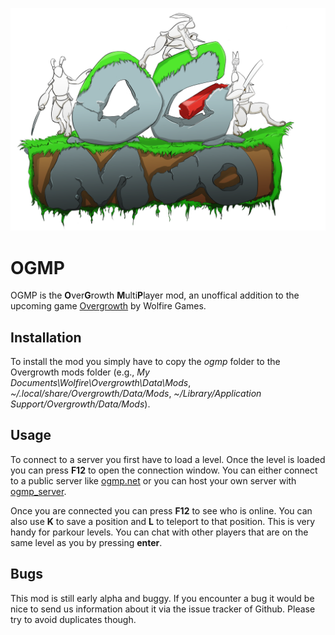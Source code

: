 ![Logo](https://raw.githubusercontent.com/ogmp/resources/master/logo.png)

# OGMP
OGMP is the **O**ver**G**rowth **M**ulti**P**layer mod, an unoffical addition to the upcoming game [Overgrowth](http://www.wolfire.com/overgrowth) by Wolfire Games.

## Installation
To install the mod you simply have to copy the *ogmp* folder to the Overgrowth mods folder (e.g., *My Documents\Wolfire\Overgrowth\Data\Mods*, *~/.local/share/Overgrowth/Data/Mods*, *~/Library/Application Support/Overgrowth/Data/Mods*).

## Usage
To connect to a server you first have to load a level. Once the level is loaded you can press **F12** to open the connection window. You can either connect to a public server like [ogmp.net](http://ogmp.net/) or you can host your own server with [ogmp_server](https://github.com/ogmp/ogmp_server).

Once you are connected you can press **F12** to see who is online. You can also use **K** to save a position and **L** to teleport to that position. This is very handy for parkour levels. You can chat with other players that are on the same level as you by pressing **enter**.

## Bugs
This mod is still early alpha and buggy. If you encounter a bug it would be nice to send us information about it via the issue tracker of Github. Please try to avoid duplicates though.
